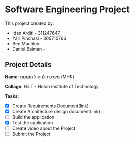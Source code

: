 # Software Engineering Project

This project created by:
* Idan Arditi - 311247647
* Yair Pinchasi - 305710766
* Ben Machlev - 
* Daniel Baiman - 

## Project Details
**Name**: מערכת לניהול הזמנות (MHR)

**Collage**: H.I.T - Holon Institute of Technology

**Tasks**:
- [x] Create Requirements Document(link)
- [x] Create Architecture design document(link)
- [ ] Build the application
- [x] Test the application
- [ ] Create video about the Project
- [ ] Submit the Project
